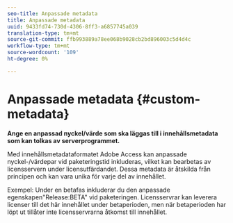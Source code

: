 ```yaml
---
seo-title: Anpassade metadata
title: Anpassade metadata
uuid: 9433fd74-730d-4306-8ff3-a6857745a039
translation-type: tm+mt
source-git-commit: ffb993889a78ee068b9028cb2bd896003c5d4d4c
workflow-type: tm+mt
source-wordcount: '109'
ht-degree: 0%

---
```



# Anpassade metadata {#custom-metadata}

**Ange en anpassad nyckel/värde som ska läggas till i innehållsmetadata som kan tolkas av serverprogrammet.**

Med innehållsmetadataformatet Adobe Access kan anpassade nyckel-/värdepar vid paketeringstid inkluderas, vilket kan bearbetas av licensservern under licensutfärdandet. Dessa metadata är åtskilda från principen och kan vara unika för varje del av innehållet.

Exempel: Under en betafas inkluderar du den anpassade egenskapen&quot;Release:BETA&quot; vid paketeringen. Licensservrar kan leverera licenser till det här innehållet under betaperioden, men när betaperioden har löpt ut tillåter inte licensservrarna åtkomst till innehållet.
